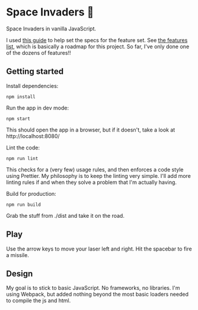 # Space Invaders 👾

Space Invaders in vanilla JavaScript.

I used [this guide](http://www.classicgaming.cc/classics/space-invaders/play-guide) to help set the specs for the feature set. See [the features list](./features.md), which is basically a roadmap for this project. So far, I've only done one of the dozens of features!!

## Getting started

Install dependencies:
```
npm install
```

Run the app in dev mode:
```
npm start
```
This should open the app in a browser, but if it doesn't, take a look at http://localhost:8080/

Lint the code:
```
npm run lint
```
This checks for a (very few) usage rules, and then enforces a code style using Prettier. My philosophy is to keep the linting very simple. I'll add more linting rules if and when they solve a problem that I'm actually having. 


Build for production:
```
npm run build
```
Grab the stuff from ./dist and take it on the road.

## Play
Use the arrow keys to move your laser left and right. Hit the spacebar to fire a missile.

## Design

My goal is to stick to basic JavaScript. No frameworks, no libraries. I'm using Webpack, but added nothing beyond the most basic loaders needed to compile the js and html.